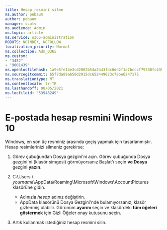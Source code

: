 ```yaml
---
title: Hesap resmini silme
ms.author: pebaum
author: pebaum
manager: scotv
ms.audience: Admin
ms.topic: article
ms.service: o365-administration
ROBOTS: NOINDEX, NOFOLLOW
localization_priority: Normal
ms.collection: Adm_O365
ms.custom:
- "3452"
- "9001439"
ms.openlocfilehash: 1a9e3fe14e3cd2062b54a2443fdc6dd2f1a7bcccf79538fc439295ce43082149
ms.sourcegitcommit: b5f7da89a650d2915dc652449623c78be6247175
ms.translationtype: MT
ms.contentlocale: tr-TR
ms.lasthandoff: 08/05/2021
ms.locfileid: "53948249"
---
```

# <a name="delete-an-account-picture-in-windows-10"></a>E-postada hesap resmini Windows 10

Windows, en son üç resminiz arasında geçiş yapmak için tasarlanmıştır. Hesap resimlerinizi silmeniz gerekirse:

1. Görev çubuğundan Dosya gezgini'ni açın. Görev çubuğunda Dosya gezgini'ni (klasör simgesi) görmüyorsanız Başlat'ı seçin **ve Dosya** gezgini **yazın.**

2. C:\Users \\ *yourname*\AppData\Roaming\Microsoft\Windows\AccountPictures klasörüne gidin. 
    - Adınızla *hesap* adınız değiştirin.
    - AppData klasörünü Dosya Gezgini'nde bulamıyorsanız, klasör gizlenmiş olabilir. Görünüm **ayarını** seçin ve klasördeki **tüm öğeleri göstermek** için Gizli Öğeler onay kutusunu seçin.

3. Artık kullanmak istediğiniz hesap resmini silin.
 
 